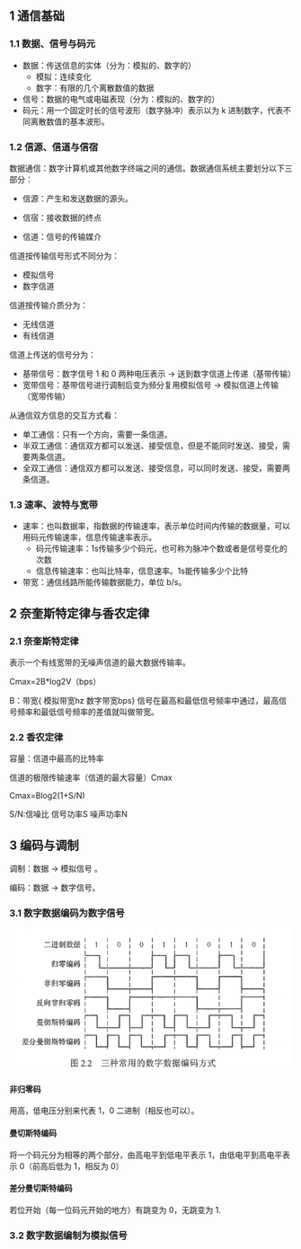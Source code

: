 ## 1 通信基础

### 1.1 数据、信号与码元

* 数据：传送信息的实体（分为：模拟的、数字的）
  	- 模拟：连续变化
  	- 数字：有限的几个离散数值的数据
* 信号：数据的电气或电磁表现（分为：模拟的、数字的）
* 码元：用一个固定时长的信号波形（数字脉冲）表示以为 k 进制数字，代表不同离散数值的基本波形。

### 1.2 信源、信道与信宿

数据通信：数字计算机或其他数字终端之间的通信。数据通信系统主要划分以下三部分：

* 信源：产生和发送数据的源头。

* 信宿：接收数据的终点

* 信道：信号的传输媒介

信道按传输信号形式不同分为：

* 模拟信号
* 数字信道

信道按传输介质分为：

* 无线信道
* 有线信道

信道上传送的信号分为：

* 基带信号：数字信号 1 和 0 两种电压表示 -> 送到数字信道上传递（基带传输）
* 宽带信号：基带信号进行调制后变为频分复用模拟信号 -> 模拟信道上传输（宽带传输）

从通信双方信息的交互方式看：

* 单工通信：只有一个方向，需要一条信道。
* 半双工通信：通信双方都可以发送、接受信息，但是不能同时发送、接受，需要两条信道。
* 全双工通信：通信双方都可以发送、接受信息，可以同时发送、接受，需要两条信道。

### 1.3 速率、波特与宽带

* 速率：也叫数据率，指数据的传输速率，表示单位时间内传输的数据量，可以用码元传输速率，信息传输速率表示。
  - 码元传输速率：1s传输多少个码元，也可称为脉冲个数或者是信号变化的次数
  - 信息传输速率：也叫比特率，信息速率。1s能传输多少个比特
* 带宽：通信线路所能传输数据能力，单位 b/s。

## 2 奈奎斯特定律与香农定律

### 2.1  奈奎斯特定律

表示一个有线宽带的无噪声信道的最大数据传输率。

Cmax=2B*log2V（bps）

B：带宽{  模拟带宽hz  数字带宽bps} 信号在最高和最低信号频率中通过，最高信号频率和最低信号频率的差值就叫做带宽。

### 2.2 香农定律

容量：信道中最高的比特率

信道的极限传输速率（信道的最大容量）Cmax

Cmax=Blog2(1+S/N)

S/N:信噪比  信号功率S  噪声功率N

## 3 编码与调制

调制：数据 -> 模拟信号 。

编码：数据 -> 数字信号。

### 3.1  数字数据编码为数字信号

![](../../asset/数据编码.png)

#### 非归零码

用高，低电压分别来代表 1，0 二进制（相反也可以）。

#### 曼切斯特编码

将一个码元分为相等的两个部分，由高电平到低电平表示 1，由低电平到高电平表示 0（前高后低为 1，相反为 0）

#### 差分曼切斯特编码

若位开始（每一位码元开始的地方）有跳变为 0，无跳变为 1.

### 3.2 数字数据编制为模拟信号

